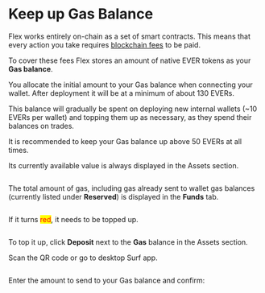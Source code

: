 # Keep up Gas Balance

Flex works entirely on-chain as a set of smart contracts. This means that every action you take requires [blockchain fees](../specifications/flex-fees.md) to be paid.

To cover these fees Flex stores an amount of native EVER tokens as your **Gas balance**.

You allocate the initial amount to your Gas balance when connecting your wallet. After deployment it will be at a minimum of about 130 EVERs.

This balance will gradually be spent on deploying new internal wallets (\~10 EVERs per wallet) and topping them up as necessary, as they spend their balances on trades.

It is recommended to keep your Gas balance up above 50 EVERs at all times.

Its currently available value is always displayed in the Assets section.

<figure><img src="../.gitbook/assets/014 (1).png" alt=""><figcaption></figcaption></figure>

The total amount of gas, including gas already sent to wallet gas balances (currently listed under **Reserved**) is displayed in the **Funds** tab.

<figure><img src="../.gitbook/assets/0057.png" alt=""><figcaption></figcaption></figure>

If it turns <mark style="color:red;">red</mark>, it needs to be topped up.

<figure><img src="../.gitbook/assets/071.png" alt=""><figcaption></figcaption></figure>

To top it up, click **Deposit** next to the **Gas** balance in the Assets section.

Scan the QR code or go to desktop Surf app.

<figure><img src="../.gitbook/assets/0044.png" alt=""><figcaption></figcaption></figure>

Enter the amount to send to your Gas balance and confirm:

<figure><img src="../.gitbook/assets/0030.png" alt=""><figcaption></figcaption></figure>
